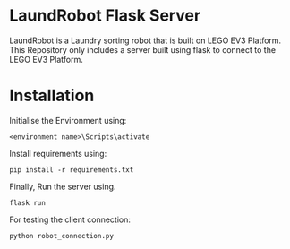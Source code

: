  # LaundRobot Flask Server

LaundRobot is a Laundry sorting robot that is built on LEGO EV3 Platform.
This Repository only includes a server built using flask to connect to the LEGO EV3 Platform.

# Installation
Initialise the Environment using:
```
<environment name>\Scripts\activate
```
Install requirements using:
```
pip install -r requirements.txt
```
Finally, Run the server using. 
```
flask run
```
For testing the client connection:
```
python robot_connection.py
```